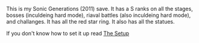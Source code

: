 This is my Sonic Generations (2011) save. It has a S ranks on all the stages, bosses (inculdeing hard mode), riaval battles (also inculdeing hard mode), and challanges. It has all the red star ring. It also has all the statues. 

If you don't know how to set it up read [The Setup](https://github.com/Patrick581/Sonic-Gens-2011-Save/blob/main/Setup)
